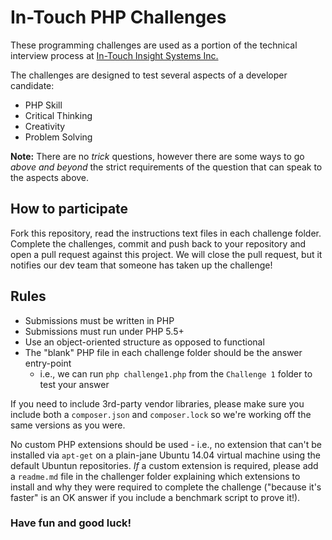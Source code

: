 # In-Touch PHP Challenges

These programming challenges are used as a portion of the technical interview process at [In-Touch Insight Systems Inc.](http://www.intouchinsight.com)

The challenges are designed to test several aspects of a developer candidate:

* PHP Skill
* Critical Thinking
* Creativity
* Problem Solving

**Note:** There are no *trick* questions, however there are some ways to go *above and beyond* the strict requirements of the question that can speak to the aspects above.

## How to participate

Fork this repository, read the instructions text files in each challenge folder.  Complete the challenges, commit and push back to your repository and open a pull request against this project.  We will close the pull request, but it notifies our dev team that someone has taken up the challenge!

## Rules

* Submissions must be written in PHP
* Submissions must run under PHP 5.5+
* Use an object-oriented structure as opposed to functional
* The "blank" PHP file in each challenge folder should be the answer entry-point
	* i.e., we can run `php challenge1.php` from the `Challenge 1` folder to test your answer

If you need to include 3rd-party vendor libraries, please make sure you include both a `composer.json` and `composer.lock` so we're working off the same versions as you were.

No custom PHP extensions should be used - i.e., no extension that can't be installed via `apt-get` on a plain-jane Ubuntu 14.04 virtual machine using the default Ubuntun repositories.  *If* a custom extension is required, please add a `readme.md` file in the challenger folder explaining which extensions to install and why they were required to complete the challenge ("because it's faster" is an OK answer if you include a benchmark script to prove it!).

### Have fun and good luck!